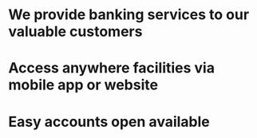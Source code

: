# We provide banking services to our valuable customers
# Access anywhere facilities via mobile app or website
# Easy accounts open available
